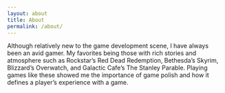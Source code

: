 ```yaml
---
layout: about
title: About
permalink: /about/
---
```


Although relatively new to the game development scene, I have always been an avid gamer. My favorites being those with rich stories and atmosphere such as Rockstar’s Red Dead Redemption, Bethesda’s Skyrim, Blizzard’s Overwatch, and Galactic Cafe’s The Stanley Parable. Playing games like these showed me the importance of game polish and how it defines a player’s experience with a game.